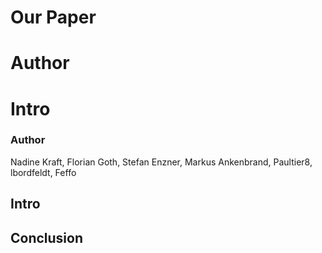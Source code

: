 # Our Paper

# Author
 
# Intro

### Author

Nadine Kraft, Florian Goth, Stefan Enzner, Markus Ankenbrand, Paultier8, lbordfeldt, Feffo

## Intro


## Conclusion


